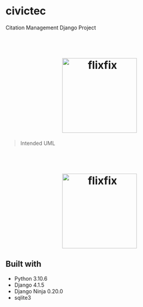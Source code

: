 # civictec
Citation Management Django Project
<h1 align="center">
  <br>
  <img src="https://www.criminalandduilawofgeorgia.com/wp-content/uploads/sites/83/primary-images/465-464.jpg" alt="flixfix" width="200">
  <br>
</h1>

> Intended UML

<h1 align="center">
  <br>
  <img src="https://i.imgur.com/MQRbcBj.png" alt="flixfix" width="200">
  <br>
</h1>

## Built with

* Python 3.10.6
* Django 4.1.5
* Django Ninja 0.20.0
* sqlite3